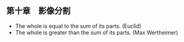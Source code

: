 ## 第十章　影像分割
- The whole is equal to the sum of its parts. (Euclid) 
- The whole is greater than the sum of its parts. (Max Wertheimer)